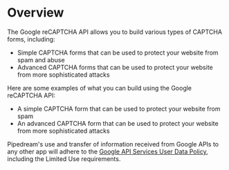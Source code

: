 # Overview

The Google reCAPTCHA API allows you to build various types of CAPTCHA forms,
including:

- Simple CAPTCHA forms that can be used to protect your website from spam and
  abuse
- Advanced CAPTCHA forms that can be used to protect your website from more
  sophisticated attacks

Here are some examples of what you can build using the Google reCAPTCHA API:

- A simple CAPTCHA form that can be used to protect your website from spam
- An advanced CAPTCHA form that can be used to protect your website from more
  sophisticated attacks

Pipedream's use and transfer of information received from Google APIs to any other app will adhere to the [Google API Services User Data Policy](https://developers.google.com/terms/api-services-user-data-policy#additional_requirements_for_specific_api_scopes), including the Limited Use requirements.